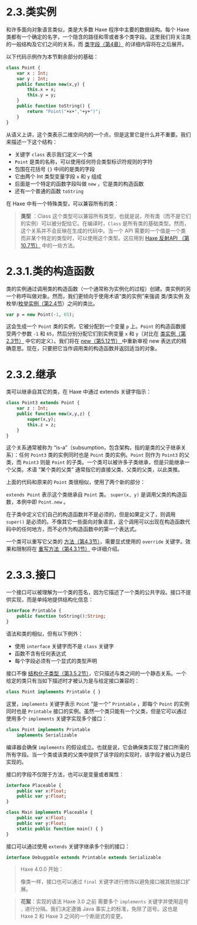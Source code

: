 # 2.3.类实例

和许多面向对象语言类似，类是大多数 Haxe 程序中主要的数据结构。每个 Haxe 类都有一个确定的名字，一个隐含的路径和零或者多个类字段。这里我们将关注类的一般结构及它们之间的关系，而 [类字段（第4章）](http:///#) 的详细内容将在之后展开。

以下代码示例作为本节剩余部分的基础：

```haxe
class Point { 
    var x : Int; 
    var y : Int;
    public function new(x,y) { 
        this.x = x;
        this.y = y; 
    }
    public function toString() { 
        return "Point("+x+","+y+")";
    }
} 
```

从语义上讲，这个类表示二维空间内的一个点，但是这里它是什么并不重要。我们来描述一下这个结构：

- 关键字 `class` 表示我们定义一个类
- `Point` 是类的名称，可以使用任何符合类型标识符规则的字符
- 包围在花括号 `{}` 中间的是类的字段
- 它由两个 Int 类型变量字段 `x` 和 `y` 组成
- 后面是一个特定的函数字段叫做 `new` ，它是类的构造函数
- 还有一个普通的函数 `toString`

在 Haxe 中有一个特殊类型，可以兼容所有的类：

> **类型** ：Class
>  这个类型可以兼容所有类型，也就是说，所有类（而不是它们的实例）可以被分配给它。在编译时，`Class` 是所有类的基础类型。然而，这个关系并不会反映在生成的代码中。当一个 API 需要的一个值是一个类而非某个特定的类型时，可以使用这个类型。这应用到 [Haxe 反射API （第10.7节）](http:///#) 中的一些方法。



# 2.3.1.类的构造函数

类的实例通过调用类的构造函数（一个通常称为实例化的过程）创建。类实例的另一个称呼叫做对象。然而，我们更倾向于使用术语“类的实例”来强调 类/类实例 及 枚举/[枚举实例（第2.4节](http:///#)）之间的类比。

```haxe
var p = new Point(-1, 65);
```

这会生成一个 `Point` 类的实例，它被分配到一个变量 `p` 上。`Point` 的构造函数接受两个参数 `-1` 和 `65`，然后分别分配它们到实例变量 `x` 和 `y`（对比在 [类实例（第2.3节）](http:///#) 中它的定义）。我们将在 [new（第5.12节） ](http:///#) 中重新审视 new 表达式的精确意思。现在，只要把它当作调用类的构造函数并返回适当的对象。



# 2.3.2.继承

类可以继承自其它的类，在 Haxe 中通过 extends 关键字指示：

```haxe
class Point3 extends Point {
    var z : Int;
    public function new(x,y,z) {
        super(x,y);
        this.z = z; 
    } 
}
```

这个关系通常被称为 “is-a”（subsumption，包含架构，指的是类的父子继承关系）：任何 `Point3` 类的实例同时也是 `Point` 类的实例。`Point` 则作为 `Point3` 的父类，而 `Point3` 则是 `Point` 的子类。一个类可以被许多子类继承，但是只能继承一个父类。术语 “某个类的父类” 通常指它的直接父类、父类的父类，以此类推。

上面的代码和原来的 `Point` 类很相似，使用了两个新的部分：

`extends Point` 表示这个类继承自 `Point` 类。
`super(x, y)` 是调用父类的构造函数，本例中即 `Point.new` 。

在子类中定义它们自己的构造函数并不是必须的，但是如果定义了，则调用 `super()` 是必须的。不像其它一些面向对象语言，这个调用可以出现在构造函数代码中的任何地方，而不必作为构造函数中的第一个表达式。

一个类可以重写它父类的 [方法（第4.3节）](/4.类字段/4.3.方法)，需要显式使用的 `override` 关键字。效果和限制将在 [重写方法（第4.3.1节）](/4.类字段/4.3.方法) 中详细介绍。



# 2.3.3.接口

一个接口可以被理解为一个类的签名，因为它描述了一个类的公共字段。接口不提供实现，而是单纯地提供结构化信息：

```haxe
interface Printable {
    public function toString():String;
} 
```

语法和类的相似，但有以下例外：

- 使用 `interface` 关键字而不是 `class` 关键字
- 函数不含有任何表达式
- 每个字段必须有一个显式的类型声明

接口不像 [结构化子类型（第3.5.2节）](http:///#)，它只描述与类之间的一个静态关系。一个给定的类只有当如下描述时才被认为是与给定接口兼容的：

```haxe
class Point implements Printable { }
```

这里，`implements` 关键字表示 `Point` “是一个” `Printable` ，即每个 `Point` 的实例同时也是 `Printable` 接口的实例。虽然一个类只能有一个父类，但是它可以通过使用多个 `implements` 关键字实现多个接口：

```haxe
class Point implements Printable 
    implements Serializable 
```

编译器会确保 `implements` 的假设成立。也就是说，它会确保类实现了接口所需的所有字段。当一个类或该类的父类中提供了该字段的实现时，该字段才被认为是已实现的。

接口的字段不仅限于方法，也可以是变量或者属性：

```haxe
interface Placeable { 
    public var x:Float; 
    public var y:Float; 
}

class Main implements Placeable {
    public var x:Float;
    public var y:Float; 
    static public function main() { }
} 
```

接口可以通过使用 `extends` 关键字继承多个别的接口：

```haxe
interface Debuggable extends Printable extends Serializable
```



> Haxe 4.0.0 开始：
>
> 像类一样，接口也可以通过 `final` 关键字进行修饰以避免接口被其他接口扩展。

> **花絮**：实现的语法
> Haxe 3.0 之前 需要多个 `implements` 关键字并使用逗号 `,` 进行分隔。我们决定遵循 Java 事实上的标准，免除了逗号。这也是 Haxe 2 和 Haxe 3 之间的一个断层式的变更。